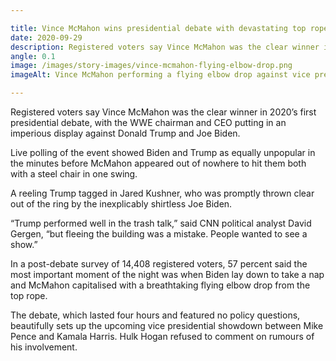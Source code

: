 ```yaml
---

title: Vince McMahon wins presidential debate with devastating top rope finish
date: 2020-09-29
description: Registered voters say Vince McMahon was the clear winner in 2020’s first presidential debate, with the WWE chairman and CEO putting in an imperious display against Donald Trump and Joe Biden.
angle: 0.1
image: /images/story-images/vince-mcmahon-flying-elbow-drop.png
imageAlt: Vince McMahon performing a flying elbow drop against vice president Joe Biden

---
```


Registered voters say Vince McMahon was the clear winner in 2020’s first presidential debate, with the WWE chairman and CEO putting in an imperious display against Donald Trump and Joe Biden.

Live polling of the event showed Biden and Trump as equally unpopular in the minutes before McMahon appeared out of nowhere to hit them both with a steel chair in one swing.

A reeling Trump tagged in Jared Kushner, who was promptly thrown clear out of the ring by the inexplicably shirtless Joe Biden.

“Trump performed well in the trash talk,” said CNN political analyst David Gergen, “but fleeing the building was a mistake. People wanted to see a show.”

In a post-debate survey of 14,408 registered voters, 57 percent said the most important moment of the night was when Biden lay down to take a nap and McMahon capitalised with a breathtaking flying elbow drop from the top rope.

The debate, which lasted four hours and featured no policy questions, beautifully sets up the upcoming vice presidential showdown between Mike Pence and Kamala Harris. Hulk Hogan refused to comment on rumours of his involvement.